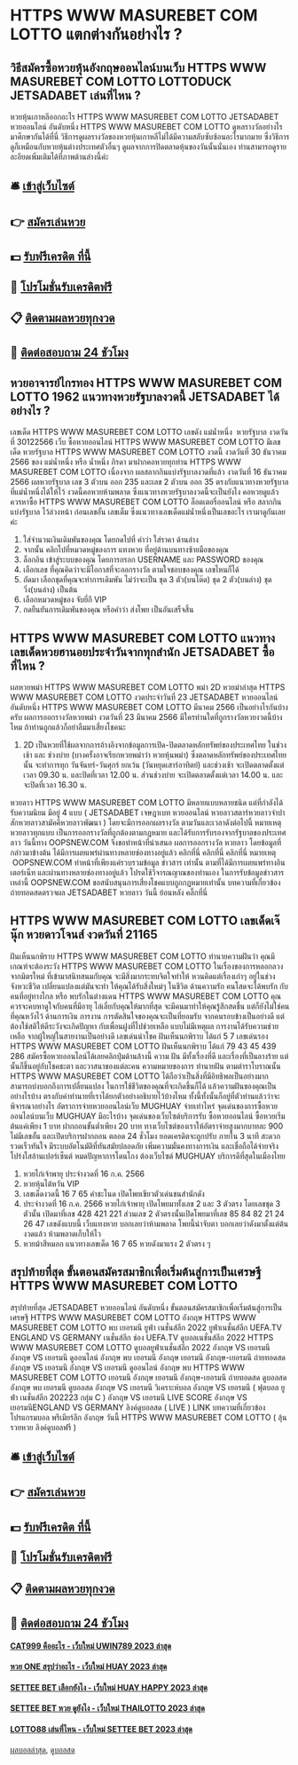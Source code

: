 # HTTPS WWW MASUREBET COM LOTTO แตกต่างกันอย่างไร ?
## วิธีสมัครซื้อหวยหุ้นอังกฤษออนไลน์บนเว็บ HTTPS WWW MASUREBET COM LOTTO LOTTODUCK JETSADABET เล่นที่ไหน ?
หวยหุ้นเกาหลีออกอะไร HTTPS WWW MASUREBET COM LOTTO JETSADABET หวยออนไลน์ อันดับหนึ่ง HTTPS WWW MASUREBET COM LOTTO ดูหลรางวัลอย่างไร มาศีกษากันได้ที่นี่
วิธีการดูผลรางวัลของหวยหุ้นเกาหลีไม่ได้มีความสลับซับซ้อนอะไรมากมาย ซึ่งวิธีการดูก็เหมือนกับหวยหุ้นต่างประเทศตัวอื่นๆ ดูผลจากการปิดตลาดหุ้นของวันนั้นนั่นเอง ท่านสามารถดูรายละอียดเพิ่มเติมได้ที่ภาพด้านล่างนี้ค่ะ

## 🛎 [เข้าสู่เว็บไซต์](https://bit.ly/3BG5bNw)
## 👉 [สมัครเล่นหวย](https://bit.ly/3BG5bNw)
## 💵 [รับฟรีเครดิต ที่นี้](https://bit.ly/3C3mvgS)
## 👑 [โปรโมชั่นรับเครดิตฟรี](https://bit.ly/3C3mvgS)
## 📋 [ติดตามผลหวยทุกงวด](https://bit.ly/3C3mvgS)
## 📱 [ติดต่อสอบถาม 24 ชัวโมง](https://bit.ly/3C3mvgS)

## หวยอาจารย์ไกรทอง HTTPS WWW MASUREBET COM LOTTO 1962 แนวทางหวยรัฐบาลงวดนี้ JETSADABET ได้อย่างไร ?
เลขเด็ด HTTPS WWW MASUREBET COM LOTTO เลขดัง แม่น้ำหนึ่ง  หวยรัฐบาล งวดวันที่ 30122566
เว็บ ซื้อหวยออนไลน์ HTTPS WWW MASUREBET COM LOTTO มีเลขเด็ด หวยรัฐบาล HTTPS WWW MASUREBET COM LOTTO งวดนี้ งวดวันที่ 30 ธันวาคม 2566 ของ แม่น้ำหนึ่ง หรือ น้ำหนึ่ง ภิรดา มาฝากคอหวยทุกท่าน HTTPS WWW MASUREBET COM LOTTO เนื่องจาก ผลสลากกินแบ่งรัฐบาลงวดที่แล้ว งวดวันที่ 16 ธันวาคม 2566 ผลหวยรัฐบาล เลข 3 ตัวบน ออก 235 และเลข 2 ตัวบน ออก 35 ตรงกับแนวทางหวยรัฐบาลที่แม่น้ำหนึ่งได้ให้ไว้ งวดนี้คอหวยห้ามพลาด ซึ่งแนวทางหวยรัฐบาลงวดนี้จะเป็นยังไง คอหวยดูแล้ว ควรหาซื้อ HTTPS WWW MASUREBET COM LOTTO ล็อตเตอรี่ออนไลน์ หรือ สลากกินแบ่งรัฐบาล ไว้ล่วงหน้า ก่อนเลขอั้น เลขเต็ม ซึ่งแนวทางเลขเด็ดแม่น้ำหนึ่งเป็นเลขอะไร เรามาดูกันเลยค่ะ
1. ใส่จำนวนเงินเดิมพันของคุณ โดยกดไปที่ คำว่า ใส่ราคา ด้านล่าง
2. จากนั้น คลิกไปที่หมวดหมู่ของการ แทงหวย ที่อยู่ด้านบนทางซ้ายมือของคุณ
3. ล็อกอิน เข้าสู่ระบบของคุณ โดยการกรอก USERNAME และ PASSWORD ของคุณ
4. เลือกเลข ที่คุณคิดว่าจะมีโอกาสที่จะออกรางวัล ตามใจชอบของคุณ เลขไหนก็ได้
5. ถัดมา เลือกชุดที่คุณจะทำการเดิมพัน ไม่ว่าจะเป็น ชุด 3 ตัว(บนโต๊ด) ชุด 2 ตัว(บนล่าง) ชุดวิ่ง(บนล่าง) เป็นต้น
6. เลือกหมวดหมู่ของ จับยี่กี VIP
7. กดยืนยันการเดิมพันของคุณ หรือคำว่า ส่งโพย เป็นอันเสร็จสิ้น

## HTTPS WWW MASUREBET COM LOTTO แนวทางเลขเด็ดหวยฮานอยประจำวันจากทุกสำนัก JETSADABET ซื้อที่ไหน ?
ผลหวยพม่า HTTPS WWW MASUREBET COM LOTTO พม่า 2D หวยม่าล่าสุด HTTPS WWW MASUREBET COM LOTTO งวดประจำวันที่ 23 JETSADABET หวยออนไลน์ อันดับหนึ่ง HTTPS WWW MASUREBET COM LOTTO มีนาคม 2566
เป็นอย่างไรกันบ้างครับ ผลการออกรางวัลหวยพม่า งวดวันที่ 23 มีนาคม 2566 มีใครท่านใดที่ถูกรางวัลหวยงวดนี้บ้างไหม ถ้าท่านถูกแล้วก็อย่าลืมมาเสี่ยงโชคนะ
1. 2D เป็นหวยที่ใช้ผลจากการอ้างอิงจากข้อมูลการเปิด-ปิดตลาดหลักทรัพย์ของประเทศไทย ในช่วงเช้า และ ช่วงบ่าย (บางครั้งอาจเรียกหวยพม่าว่า หวยหุ้นพม่า) ซึ่งตลาดหลักทรัพย์ของประเทศไทยนั้น จะทำการทุก วันจันทร์-วันศุกร์ ยกเว้น (วันหยุดเสาร์อาทิตย์) และช่วงเช้า จะเปิดตลาดตั้งแต่เวลา 09.30 น. และปิดที่เวลา 12.00 น. ส่วนช่วงบ่าย จะเปิดตลาดตั้งแต่เวลา 14.00 น. และจะปิดที่เวลา 16.30 น.

หวยลาว HTTPS WWW MASUREBET COM LOTTO มีหลายแบบหลายชนิด แต่ที่กำลังได้รับความนิยม มีอยู่ 4 แบบ ( JETSADABET เจษฎาเบท หวยออนไลน์ หวยลาวสตาร์หวยลาวจำปาสักหวยลาวสามัคคีหวยลาวพัฒนา ) โดยจะมีการออกผลรางวัล ตามวันและเวลาดังต่อไปนี้
หมายเหตุ หวยลาวทุกแบบ เป็นการออกรางวัลที่ถูกต้องตามกฎหมาย และได้รับการรับรองจากรัฐบาลของประเทศลาว
วันนี้ทาง OOPSNEW.COM จึงขอทำหน้าที่นำเสนอ ผลการออกรางวัล หวยลาว โดยข้อมูลที่กล่าวมาข้างต้น ได้มีการเผยแพร่ผ่านทางหลายช่องทางอยู่แล้ว
 คลิกที่นี่ 
 คลิกที่นี่ 
 คลิกที่นี่ 
หมายเหตุ  OOPSNEW.COM ทำหน้าที่เพียงแค่รวบรวมข้อมูล ข่าวสาร เท่านั้น ตามที่ได้มีการเผยแพร่ทางอินเตอร์เน็ท และผ่านทางหลายช่องทางอยู่แล้ว โปรดใช้วิจารณญาณของท่านเอง ในการรับข้อมูลข่าวสารเหล่านี้ OOPSNEW.COM ขอสนับสนุนการเสี่ยงโชคแบบถูกกฎหมายเท่านั้น
บทความที่เกี่ยวข้อง
 ถ่ายทอดสดตรวจผล JETSADABET หวยลาว วันนี้ ย้อนหลัง คลิ๊กที่นี่  

## HTTPS WWW MASUREBET COM LOTTO เลขเด็ดเจ๊นุ๊ก หวยดาวโจนส์ งวดวันที่ 21165
ฝันเห็นนกพิราบ HTTPS WWW MASUREBET COM LOTTO ทำนายความฝันว่า คุณมีเกณฑ์จะต้องระวัง HTTPS WWW MASUREBET COM LOTTO ในเรื่องของการหลอกลวงจากมิตรใหม่ ที่เข้ามาสนิทสนมกับคุณ จะมีสิ่งมากระทบจิตใจทำให้ หวนคิดแต่เรื่องเก่าๆ อยู่ในช่วงจังหวะชีวิต เปลี่ยนแปลงแต่มันจะทำ ให้คุณได้รับสิ่งใหม่ๆ ในชีวิต
ด้านความรัก คนโสดจะได้พบรัก กับคนที่อยู่ทางไกล หรือ พบรักในต่างแดน HTTPS WWW MASUREBET COM LOTTO คุณควรจะคบหาดูใจกับคนที่มีอายุ ไล่เลี่ยกับคุณให้มากที่สุด จะมีคนมาทำให้คุณรู้สึกสดชื่น แต่ก็ยังไม่ใช่คนที่คุณหวังไว้
ด้านการเงิน การงาน การตัดสินใจของคุณจะเป็นที่ยอมรับ จากคนรอบข้างเป็นอย่างดี แต่ต้องใช้สติให้ดีระวังจะเกิดปัญหา กับเพื่อนฝูงที่ไปช่วยเหลือ แบบไม่มีเหตุผล การงานได้รับความช่วยเหลือ จากผู้ใหญ่ในสายงานเป็นอย่างดี
เลขเด่นนำโชค ฝันเห็นนกพิราบ ได้แก่ 5 7
เลขเด่นรอง HTTPS WWW MASUREBET COM LOTTO ฝันเห็นนกพิราบ ได้แก่ 79 43 45 439 286
สมัครซื้อหวยออนไลน์ได้เลยคลิกปุ่มด้านล้างนี้
ความ ฝัน มีทั้งเรื่องที่ดี และเรื่องที่เป็นลางร้าย แต่นั้นก็ขึ้นอยู่กับโชคชะตา และวาสนาของแต่ละคน ความหมายของการ ทำนายฝัน ตามตำราโบราณนั้น HTTPS WWW MASUREBET COM LOTTO ได้ถือว่าเป็นสิ่งที่มีอิทธิพลเป็นอย่างมาก สามารถบ่งบอกถึงการเปลี่ยนแปลง ในการใช้ชีวิตของคุณที่จะเกิดขึ้นก็ได้ แล้วความฝันของคุณเป็นอย่างไรบ้าง ตรงกับคำทำนายที่เราได้ยกตัวอย่างอธิบายไว้บ้างไหม ทั้งนี้ทั้งนั้นก็อยู่ที่ตัวท่านแล้วว่าจะพิจารณาอย่างไร
อัตราการจ่ายหวยออนไลน์เว็บ MUGHUAY จ่ายเท่าไหร่
จุดเด่นของการซื้อหวยออนไลน์บนเว็บ MUGHUAY มีอะไรบ้าง
จุดเด่นของเว็บไซต์บริการรับ ซื้อหวยออนไลน์ ซื้อหวยเริ่มต้นแค่เพียง 1 บาท ฝากถอนขั้นต่ำเพียง 20 บาท ทางเว็บไซต์ของเราให้อัตราจ่ายสูงมากบาทละ 900 ไม่มีเลขอั้น และเปิดบริการฝากถอน ตลอด 24 ชั่วโมง ยอดเครดิตจะถูกปรับ ภายใน 3 นาที สะดวกรวดเร็วทันใจ มีระบบอัตโนมัติที่ทันสมัยปลอดภัย เพิ่มความมั่นคงทางการเงิน และเชื่อถือได้จ่ายจริง โปร่งใสล้านเปอร์เซ็นต์ หมดปัญหาการโดนโกง ต้องเว็บไซต์ MUGHUAY บริการดีที่สุดในเมืองไทย
1. หวยไก่เจ้าพายุ ประจำงวดที่ 16 ก.ค. 2566
2. หวยหุ้นไต้หวัน VIP
3. เลขเด็ดงวดนี้ 16 7 65 คำชะโนด เปิดโพยเขียวตัวเด่นชนสำนักดัง
4. ประจำงวดที่ 16 ก.ค. 2566 หวยไก่เจ้าพายุ เปิดโพยมาทั้งเลข 2 และ 3 ตัวตรง โดยเลขชุด 3 ตัวนั้น เปิดมาที่เลข 428 421 221 ส่วนเลข 2 ตัวตรงนั้นเปิดโพยมาที่เลข 85 84 82 21 24 26 47 เลขดังแบบนี้ เว็บแทงหวย บอกเลยว่าห้ามพลาด โพยนี้น่าจับตา บอกเลยว่าดังมาตั้งแต่ต้นงวดแล้ว ห้ามพลาดเก็บให้ไว
5. หวยม้าสีหมอก แนวทางเลขเด็ด 16 7 65 หวยดังมาแรง 2 ตัวตรง ๆ

## สรุปท้ายที่สุด ขั้นตอนสมัครสมาชิกเพื่อเริ่มต้นสู่การเป็นเศรษฐี HTTPS WWW MASUREBET COM LOTTO
สรุปท้ายที่สุด JETSADABET หวยออนไลน์ อันดับหนึ่ง ขั้นตอนสมัครสมาชิกเพื่อเริ่มต้นสู่การเป็นเศรษฐี HTTPS WWW MASUREBET COM LOTTO อังกฤษ HTTPS WWW MASUREBET COM LOTTO พบ เยอรมนี
ยูฟ่า เนชั่นส์ลีก 2022 ยูฟ่าเนชั่นส์ลีก UEFA.TV ENGLAND VS GERMANY เนชั่นส์ลีก ช่อง UEFA.TV ดูบอลเนชั่นส์ลีก 2022 HTTPS WWW MASUREBET COM LOTTO ดูบอลยูฟ่าเนชั่นส์ลีก 2022 อังกฤษ VS เยอรมนี อังกฤษ VS เยอรมนี ดูออนไลน์ อังกฤษ พบ เยอรมนี อังกฤษ เยอรมนี อังกฤษ-เยอรมนี ถ่ายทอดสด อังกฤษ VS เยอรมนี อังกฤษ VS เยอรมนี ดูออนไลน์ อังกฤษ พบ HTTPS WWW MASUREBET COM LOTTO เยอรมนี อังกฤษ เยอรมนี อังกฤษ-เยอรมนี ถ่ายทอดสด ดูบอลสด อังกฤษ พบ เยอรมนี ดูบอลสด อังกฤษ VS เยอรมนี
วิเคราะห์บอล อังกฤษ VS เยอรมนี ( ฟุตบอล ยูฟ่า เนชั่นส์ลีก 202223 กลุ่ม C )
อังกฤษ VS เยอรมนี
LIVE SCORE อังกฤษ VS เยอรมนีENGLAND VS GERMANY
ลิงค์ดูบอลสด ( LIVE )
LINK
บทความที่เกี่ยวข้อง
โปรแกรมบอล พรีเมียร์ลีก อังกฤษ วันนี้ HTTPS WWW MASUREBET COM LOTTO ( ลุ้นรวยหวย ลิงค์ดูบอลฟรี )

## 🛎 [เข้าสู่เว็บไซต์](https://bit.ly/3BG5bNw)
## 👉 [สมัครเล่นหวย](https://bit.ly/3BG5bNw)
## 💵 [รับฟรีเครดิต ที่นี้](https://bit.ly/3C3mvgS)
## 👑 [โปรโมชั่นรับเครดิตฟรี](https://bit.ly/3C3mvgS)
## 📋 [ติดตามผลหวยทุกงวด](https://bit.ly/3C3mvgS)
## 📱 [ติดต่อสอบถาม 24 ชัวโมง](https://bit.ly/3C3mvgS)

#### [CAT999 คืออะไร - เว็บใหม่ UWIN789 2023 ล่าสุด](https://atom.io/themes/cat999%20คืออะไร%20-%20เว็บใหม่%20uwin789%202023%20ล่าสุด)
#### [หวย ONE สรุปว่าอะไร - เว็บใหม่ HUAY 2023 ล่าสุด](https://atom.io/themes/หวย%20one%20สรุปว่าอะไร%20-%20เว็บใหม่%20huay%202023%20ล่าสุด)
#### [SETTEE BET เลือกยังไง - เว็บใหม่ HUAY HAPPY 2023 ล่าสุด](https://atom.io/themes/settee%20bet%20เลือกยังไง%20-%20เว็บใหม่%20huay%20happy%202023%20ล่าสุด)
#### [SETTEE BET หวย ดูยังไง - เว็บใหม่ THAILOTTO 2023 ล่าสุด](https://atom.io/themes/settee%20bet%20หวย%20ดูยังไง%20-%20เว็บใหม่%20thailotto%202023%20ล่าสุด)
#### [LOTTO88 เล่นที่ไหน - เว็บใหม่ SETTEE BET 2023 ล่าสุด](https://atom.io/themes/lotto88%20เล่นที่ไหน%20-%20เว็บใหม่%20settee%20bet%202023%20ล่าสุด)

[ผลบอลล่าสุด](https://siamsport.tv "ผลบอลล่าสุด"), [ดูบอลสด](https://siamsport.tv/ดูบอลสด "ดูบอลสด")